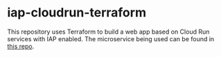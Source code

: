 # iap-cloudrun-terraform
This repository uses Terraform to build a web app based on Cloud Run services with IAP enabled. The microservice being used can be found in [this repo](https://github.com/googlecodelabs/monolith-to-microservices).
